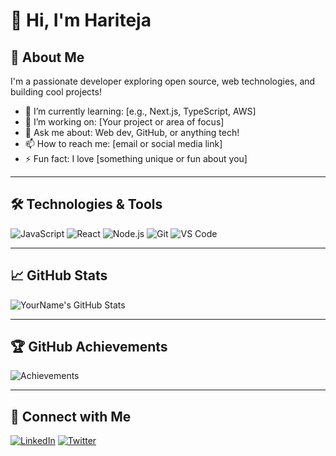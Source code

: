 # 👋 Hi, I'm Hariteja

## 🚀 About Me
I'm a passionate developer exploring open source, web technologies, and building cool projects!

- 🌱 I’m currently learning: [e.g., Next.js, TypeScript, AWS]
- 🔭 I’m working on: [Your project or area of focus]
- 💬 Ask me about: Web dev, GitHub, or anything tech!
- 📫 How to reach me: [email or social media link]
- ⚡ Fun fact: I love [something unique or fun about you]

---

## 🛠️ Technologies & Tools

![JavaScript](https://img.shields.io/badge/-JavaScript-black?style=flat-square&logo=javascript)
![React](https://img.shields.io/badge/-React-black?style=flat-square&logo=react)
![Node.js](https://img.shields.io/badge/-Node.js-black?style=flat-square&logo=node.js)
![Git](https://img.shields.io/badge/-Git-black?style=flat-square&logo=git)
![VS Code](https://img.shields.io/badge/-VS_Code-black?style=flat-square&logo=visual-studio-code)

---

## 📈 GitHub Stats

![YourName's GitHub Stats](https://github-readme-stats.vercel.app/api?username=YourUsername&show_icons=true&theme=radical)

---

## 🏆 GitHub Achievements

![Achievements](https://github-profile-trophy.vercel.app/?username=YourUsername&theme=darkhub&no-bg=true)

---

## 🔗 Connect with Me

[![LinkedIn](https://img.shields.io/badge/-LinkedIn-blue?style=flat-square&logo=linkedin)](https://linkedin.com/in/yourprofile)
[![Twitter](https://img.shields.io/badge/-Twitter-blue?style=flat-square&logo=twitter)](https://twitter.com/yourhandle)


<!--
**Hari-1005/Hari-1005** is a ✨ _special_ ✨ repository because its `README.md` (this file) appears on your GitHub profile.

Here are some ideas to get you started:

- 🔭 I’m currently working on ...
- 🌱 I’m currently learning ...
- 👯 I’m looking to collaborate on ...
- 🤔 I’m looking for help with ...
- 💬 Ask me about ...
- 📫 How to reach me: ...
- 😄 Pronouns: ...
- ⚡ Fun fact: ...
-->
